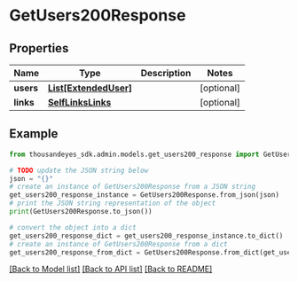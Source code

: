 # GetUsers200Response


## Properties

Name | Type | Description | Notes
------------ | ------------- | ------------- | -------------
**users** | [**List[ExtendedUser]**](ExtendedUser.md) |  | [optional] 
**links** | [**SelfLinksLinks**](SelfLinksLinks.md) |  | [optional] 

## Example

```python
from thousandeyes_sdk.admin.models.get_users200_response import GetUsers200Response

# TODO update the JSON string below
json = "{}"
# create an instance of GetUsers200Response from a JSON string
get_users200_response_instance = GetUsers200Response.from_json(json)
# print the JSON string representation of the object
print(GetUsers200Response.to_json())

# convert the object into a dict
get_users200_response_dict = get_users200_response_instance.to_dict()
# create an instance of GetUsers200Response from a dict
get_users200_response_from_dict = GetUsers200Response.from_dict(get_users200_response_dict)
```
[[Back to Model list]](../README.md#documentation-for-models) [[Back to API list]](../README.md#documentation-for-api-endpoints) [[Back to README]](../README.md)


